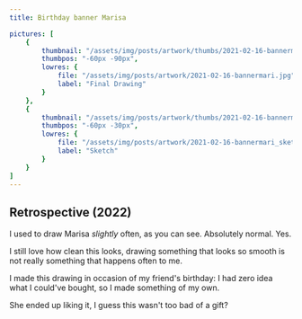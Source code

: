 ```yaml
---
title: Birthday banner Marisa

pictures: [
	{
		thumbnail: "/assets/img/posts/artwork/thumbs/2021-02-16-bannermari.jpg",
		thumbpos: "-60px -90px",
		lowres: {
			file: "/assets/img/posts/artwork/2021-02-16-bannermari.jpg",
			label: "Final Drawing"
		}
	},
	{
		thumbnail: "/assets/img/posts/artwork/thumbs/2021-02-16-bannermari_sketch.jpg",
		thumbpos: "-60px -30px",
		lowres: {
			file: "/assets/img/posts/artwork/2021-02-16-bannermari_sketch.jpg",
			label: "Sketch"
		}
	}
]
---
```

## Retrospective (2022)
I used to draw Marisa *slightly* often, as you can see. Absolutely normal. Yes.

I still love how clean this looks, drawing something that looks so smooth is not really something that happens often to me.

I made this drawing in occasion of my friend's birthday: I had zero idea what I could've bought, so I made something of my own.

She ended up liking it, I guess this wasn't too bad of a gift?
